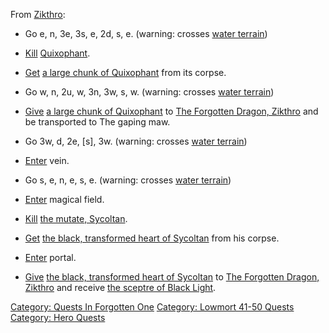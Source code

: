 From [Zikthro](Forgotten_Dragon,_Zikthro.md "wikilink"):

-   Go e, n, 3e, 3s, e, 2d, s, e. (warning: crosses [water
    terrain](Water_Terrain.md "wikilink"))

<!-- -->

-   [Kill](Kill.md "wikilink") [Quixophant](Quixophant.md "wikilink").

<!-- -->

-   [Get](Get.md "wikilink") [a large chunk of
    Quixophant](Large_Chunk_Of_Quixophant.md "wikilink") from its
    corpse.

<!-- -->

-   Go w, n, 2u, w, 3n, 3w, s, w. (warning: crosses [water
    terrain](Water_Terrain.md "wikilink"))

<!-- -->

-   [Give](Give.md "wikilink") [a large chunk of
    Quixophant](Large_Chunk_Of_Quixophant.md "wikilink") to [The
    Forgotten Dragon, Zikthro](Forgotten_Dragon,_Zikthro.md "wikilink")
    and be transported to The gaping maw.

<!-- -->

-   Go 3w, d, 2e, \[s\], 3w. (warning: crosses [water
    terrain](Water_Terrain.md "wikilink"))

<!-- -->

-   [Enter](Enter.md "wikilink") vein.

<!-- -->

-   Go s, e, n, e, s, e. (warning: crosses [water
    terrain](Water_Terrain.md "wikilink"))

<!-- -->

-   [Enter](Enter.md "wikilink") magical field.

<!-- -->

-   [Kill](Kill.md "wikilink") [the mutate,
    Sycoltan](Mutate,_Sycoltan.md "wikilink").

<!-- -->

-   [Get](Get.md "wikilink") [the black, transformed heart of
    Sycoltan](Black,_Transformed_Heart_Of_Sycoltan.md "wikilink") from
    his corpse.

<!-- -->

-   [Enter](Enter.md "wikilink") portal.

<!-- -->

-   [Give](Give.md "wikilink") [the black, transformed heart of
    Sycoltan](Black,_Transformed_Heart_Of_Sycoltan.md "wikilink") to
    [The Forgotten Dragon,
    Zikthro](Forgotten_Dragon,_Zikthro.md "wikilink") and receive [the
    sceptre of Black Light](Sceptre_Of_Black_Light.md "wikilink").

[Category: Quests In Forgotten
One](Category:_Quests_In_Forgotten_One "wikilink") [Category: Lowmort
41-50 Quests](Category:_Lowmort_41-50_Quests "wikilink") [Category: Hero
Quests](Category:_Hero_Quests "wikilink")
